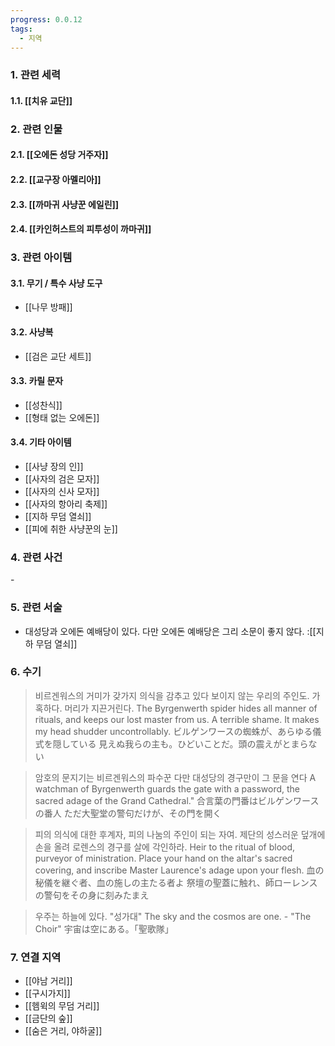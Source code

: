 ```yaml
---
progress: 0.0.12
tags:
  - 지역
---
```

### 1. 관련 세력 
#### 1.1. [[치유 교단]]

### 2. 관련 인물
#### 2.1. [[오에돈 성당 거주자]]
#### 2.2. [[교구장 아멜리아]]
#### 2.3. [[까마귀 사냥꾼 에일린]]
#### 2.4. [[카인허스트의 피투성이 까마귀]]

### 3. 관련 아이템
#### 3.1. 무기 / 특수 사냥 도구
- [[나무 방패]]
#### 3.2. 사냥복 
- [[검은 교단 세트]]
#### 3.3. 카릴 문자
- [[성찬식]]
- [[형태 없는 오에돈]]
#### 3.4. 기타 아이템
- [[사냥 장의 인]]
- [[사자의 검은 모자]]
- [[사자의 신사 모자]]
- [[사자의 항아리 축제]]
- [[지하 무덤 열쇠]]
- [[피에 취한 사냥꾼의 눈]]

### 4. 관련 사건
\-

### 5. 관련 서술
- 대성당과 오에돈 예배당이 있다. 다만 오에돈 예배당은 그리 소문이 좋지 않다. :[[지하 무덤 열쇠]]

### 6. 수기

> 비르겐워스의 거미가 갖가지 의식을 감추고 있다
보이지 않는 우리의 주인도. 가혹하다. 머리가 지끈거린다.
The Byrgenwerth spider hides all manner of rituals,
and keeps our lost master from us.
A terrible shame. It makes my head shudder uncontrollably.
ビルゲンワースの蜘蛛が、あらゆる儀式を隠している
見えぬ我らの主も。ひどいことだ。頭の震えがとまらない

>암호의 문지기는 비르겐워스의 파수꾼
다만 대성당의 경구만이 그 문을 연다
A watchman of Byrgenwerth guards the gate with
a password, the sacred adage of the Grand Cathedral."
合言葉の門番はビルゲンワースの番人
ただ大聖堂の警句だけが、その門を開く

>피의 의식에 대한 후계자, 피의 나눔의 주인이 되는 자여.
제단의 성스러운 덮개에 손을 올려 로렌스의 경구를 살에 각인하라.
Heir to the ritual of blood, purveyor of ministration.
Place your hand on the altar's sacred covering,
and inscribe Master Laurence's adage upon your flesh.
血の秘儀を継ぐ者、血の施しの主たる者よ
祭壇の聖蓋に触れ、師ローレンスの警句をその身に刻みたまえ

>우주는 하늘에 있다. "성가대"
The sky and the cosmos are one.
\- "The Choir"
宇宙は空にある。「聖歌隊」

### 7. 연결 지역
- [[야남 거리]]
- [[구시가지]]
- [[헴윅의 무덤 거리]]
- [[금단의 숲]]
- [[숨은 거리, 야하굴]]